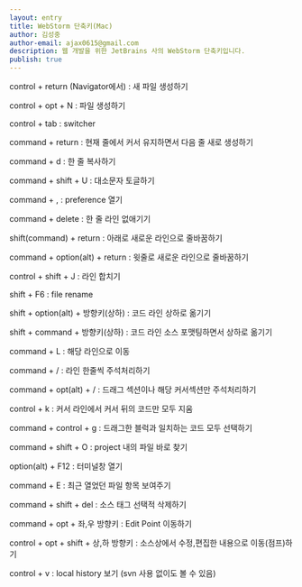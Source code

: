 ```yaml
---
layout: entry
title: WebStorm 단축키(Mac)
author: 김성중
author-email: ajax0615@gmail.com
description: 웹 개발을 위한 JetBrains 사의 WebStorm 단축키입니다.
publish: true
---
```


control + return (Navigator에서) : 새 파일 생성하기

control + opt + N : 파일 생성하기

control + tab : switcher

command + return : 현재 줄에서 커서 유지하면서 다음 줄 새로 생성하기

command + d : 한 줄 복사하기

command + shift + U : 대소문자 토글하기

command + , : preference 열기

command + delete : 한 줄 라인 없애기기

shift(command) + return : 아래로 새로운 라인으로 줄바꿈하기

command + option(alt) +  return : 윗줄로 새로운 라인으로 줄바꿈하기

control + shift + J : 라인 합치기

shift + F6 : file rename

shift + option(alt) + 방향키(상하) : 코드 라인 상하로 옮기기

shift + command + 방향키(상하) : 코드 라인 소스 포맷팅하면서 상하로 옮기기

command + L : 해당 라인으로 이동

command + / : 라인 한줄씩 주석처리하기

command + opt(alt) + / : 드래그 섹션이나 해당 커서섹션만 주석처리하기

control + k : 커서 라인에서 커서 뒤의 코드만 모두 지움

command + control + g : 드래그한 블럭과 일치하는 코드 모두 선택하기

command + shift + O : project 내의 파일 바로 찾기

option(alt) + F12 : 터미널창 열기

command + E : 최근 열었던 파일 항목 보여주기

command + shift + del : 소스 태그 선택적 삭제하기

command + opt + 좌,우 방향키  : Edit  Point 이동하기

control + opt + shift + 상,하 방향키 : 소스상에서 수정,편집한 내용으로 이동(점프)하기

control + v : local history 보기 (svn 사용 없이도 볼 수 있음)
